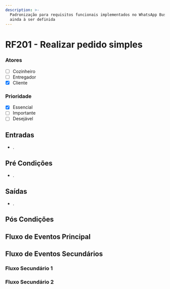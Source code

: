 ```yaml
---
description: >-
  Padronização para requisitos funcionais implementados no WhatsApp Business
  ainda à ser definida
---
```


# RF201 - Realizar pedido simples

### Atores

* [ ] Cozinheiro
* [ ] Entregador
* [x] Cliente

### Prioridade

* [x] Essencial
* [ ] Importante
* [ ] Desejável

## Entradas

* .

## Pré Condições

* .

## Saídas

* .

## Pós Condições



## Fluxo de Eventos Principal



## Fluxo de Eventos Secundários

### Fluxo Secundário 1



### Fluxo Secundário 2

